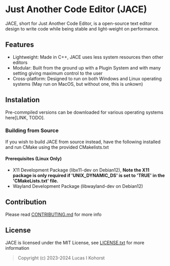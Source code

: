 # Just Another Code Editor (JACE)
JACE, short for Just Another Code Editor, is a open-source text editor design to write code while being stable and light-weight on performance.

## Features
- Lightweight: Made in C++, JACE uses less system resources then other editors
- Modular: Built from the ground up with a Plugin System and with many setting giving maximum control to the user
- Cross-platform: Designed to run on both Windows and Linux operating systems (May run on MacOS, but without one, this is unkown)

## Instalation
Pre-commpiled versions can be downloaded for various operating systems here[LINK, TODO].

### Building from Source
If you wish to build JACE from source instead, have the following installed and run CMake using the provided CMakelists.txt

#### Prerequisites (Linux Only)
- X11 Development Package (libx11-dev on Debian12), **Note the X11 package is only required if 'UNIX_DYNAMIC_DS' is set to 'TRUE' in the 'CMakeLists.txt' file.**
- Wayland Development Package (libwayland-dev on Debian12)

## Contribution
Please read [CONTRIBUTING.md](https://github.com/Hedge239/JustAnotherCodeEditor/blob/latest-dev/docs/CONTRIBUTING.md) for more info


## License
JACE is licensed under the MIT License, see [LICENSE.txt](https://github.com/Hedge239/JustAnotherCodeEditor/blob/latest-dev/LICENSE.txt) for more information
> Copyright (c) 2023-2024 Lucas I Kohorst
